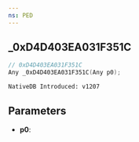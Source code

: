 ```yaml
---
ns: PED
---
```

## _0xD4D403EA031F351C

```c
// 0xD4D403EA031F351C
Any _0xD4D403EA031F351C(Any p0);
```

```
NativeDB Introduced: v1207
```

## Parameters
* **p0**:
